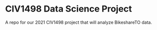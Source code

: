 # CIV1498 Data Science Project
A repo for our 2021 CIV1498 project that will analyze BikeshareTO data.
